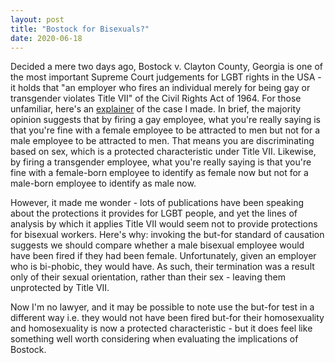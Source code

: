 ```yaml
---
layout: post
title: "Bostock for Bisexuals?"
date: 2020-06-18
---
```


Decided a mere two days ago, Bostock v. Clayton County, Georgia is one of the most important Supreme Court judgements for LGBT rights in the USA - it holds that "an employer who fires an individual merely for being gay or transgender violates Title VII" of the Civil Rights Act of 1964. For those unfamiliar, here's an [explainer](https://www.youtube.com/watch?v=XmjqFlYDL0M) of the case I made. In brief, the majority opinion suggests that by firing a gay employee, what you're really saying is that you're fine with a female employee to be attracted to men but not for a male employee to be attracted to men. That means you are discriminating based on sex, which is a protected characteristic under Title VII. Likewise, by firing a transgender employee, what you're really saying is that you're fine with a female-born employee to identify as female now but not for a male-born employee to identify as male now. 

However, it made me wonder - lots of publications have been speaking about the protections it provides for LGBT people, and yet the lines of analysis by which it applies Title VII would seem not to provide protections for bisexual workers. Here's why: invoking the but-for standard of causation suggests we should compare whether a male bisexual employee would have been fired if they had been female. Unfortunately, given an employer who is bi-phobic, they would have. As such, their termination was a result only of their sexual orientation, rather than their sex - leaving them unprotected by Title VII.

Now I'm no lawyer, and it may be possible to note use the but-for test in a different way i.e. they would not have been fired but-for their homosexuality and homosexuality is now a protected characteristic - but it does feel like something well worth considering when evaluating the implications of Bostock. 
